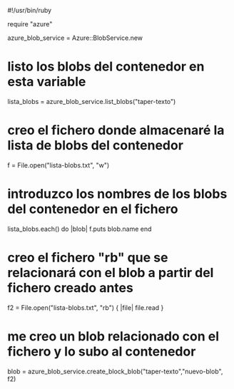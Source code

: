 #!/usr/bin/ruby

require "azure"

azure_blob_service = Azure::BlobService.new

# listo los blobs del contenedor en esta variable
lista_blobs = azure_blob_service.list_blobs("taper-texto")


# creo el fichero donde almacenaré la lista de blobs del contenedor
f = File.open("lista-blobs.txt", "w")


# introduzco los nombres de los blobs del contenedor en el fichero
lista_blobs.each() do |blob|
	f.puts blob.name
end

# creo el fichero "rb" que se relacionará con el blob a partir del fichero creado antes
f2 = File.open("lista-blobs.txt", "rb") { |file| file.read }

# me creo un blob relacionado con el fichero y lo subo al contenedor
blob = azure_blob_service.create_block_blob("taper-texto","nuevo-blob", f2)